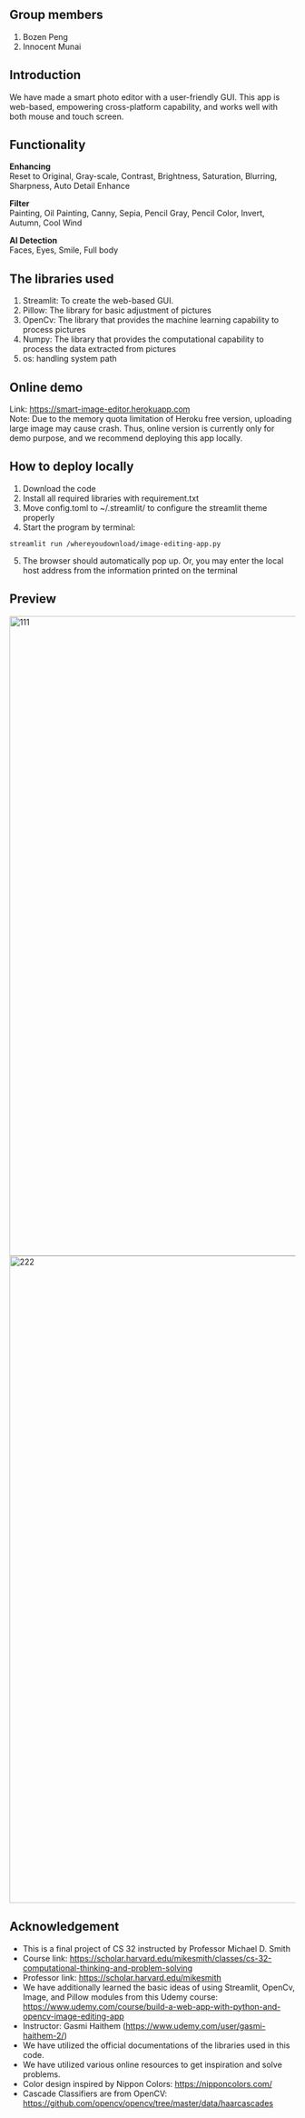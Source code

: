 ## Group members
 1. Bozen Peng
 2. Innocent Munai

## Introduction
We have made a smart photo editor with a user-friendly GUI.
This app is web-based, empowering cross-platform capability, and works well with both mouse and touch screen.

## Functionality
**Enhancing**  
Reset to Original, Gray-scale, Contrast, Brightness, Saturation, Blurring, Sharpness, Auto Detail Enhance

**Filter**  
Painting, Oil Painting, Canny, Sepia, Pencil Gray, Pencil Color, Invert, Autumn, Cool Wind

**AI Detection**  
Faces, Eyes, Smile, Full body

## The libraries used
1. Streamlit:  To create the web-based GUI.
2. Pillow: The library for basic adjustment of pictures
3. OpenCv: The library that provides the machine learning capability to process pictures
4. Numpy: The library that provides the computational capability to process the data extracted from pictures
5. os: handling system path

## Online demo
Link: https://smart-image-editor.herokuapp.com<br/>
Note: Due to the memory quota limitation of Heroku free version, uploading large image may cause crash. Thus, online version is currently only for demo purpose, and we recommend deploying this app locally.

## How to deploy locally
1. Download the code
2. Install all required libraries with requirement.txt
3. Move config.toml to ~/.streamlit/ to configure the streamlit theme properly
4. Start the program by terminal:
```console
streamlit run /whereyoudownload/image-editing-app.py
```
5. The browser should automatically pop up. Or, you may enter the local host address from the information printed on the terminal

## Preview
<img width="1126" alt="111" src="https://user-images.githubusercontent.com/42286547/166741404-0ba21334-8fe8-4b56-9872-1a1908698a92.png">
<br>
<img width="1139" alt="222" src="https://user-images.githubusercontent.com/42286547/166741402-c6754b33-8ab3-4616-a52a-0b2e48ec1bcd.png">

## Acknowledgement
* This is a final project of CS 32 instructed by Professor Michael D. Smith
* Course link: https://scholar.harvard.edu/mikesmith/classes/cs-32-computational-thinking-and-problem-solving
* Professor link: https://scholar.harvard.edu/mikesmith
* We have additionally learned the basic ideas of using Streamlit, OpenCv, Image, and Pillow modules from this Udemy course: https://www.udemy.com/course/build-a-web-app-with-python-and-opencv-image-editing-app 
* Instructor: Gasmi Haithem (https://www.udemy.com/user/gasmi-haithem-2/)
* We have utilized the official documentations of the libraries used in this code.
* We have utilized various online resources to get inspiration and solve problems.
* Color design inspired by Nippon Colors: https://nipponcolors.com/
* Cascade Classifiers are from OpenCV: https://github.com/opencv/opencv/tree/master/data/haarcascades